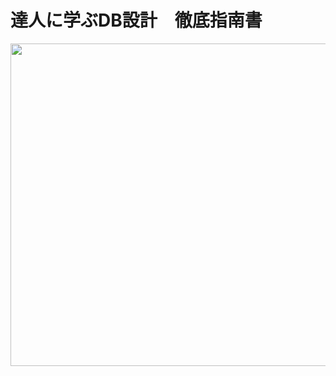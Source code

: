 # 達人に学ぶDB設計　徹底指南書

<img src="https://user-images.githubusercontent.com/11070996/79613471-8902c300-8139-11ea-931c-79f142088bb5.png" width=516>

